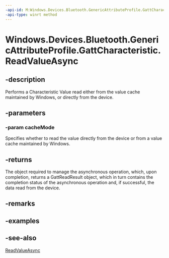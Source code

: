 ```yaml
---
-api-id: M:Windows.Devices.Bluetooth.GenericAttributeProfile.GattCharacteristic.ReadValueAsync(Windows.Devices.Bluetooth.BluetoothCacheMode)
-api-type: winrt method
---
```


<!-- Method syntax
public Windows.Foundation.IAsyncOperation<Windows.Devices.Bluetooth.GenericAttributeProfile.GattReadResult> ReadValueAsync(Windows.Devices.Bluetooth.BluetoothCacheMode cacheMode)
-->

# Windows.Devices.Bluetooth.GenericAttributeProfile.GattCharacteristic.ReadValueAsync

## -description
Performs a Characteristic Value read either from the value cache maintained by Windows, or directly from the device.

## -parameters
### -param cacheMode
Specifies whether to read the value directly from the device or from a value cache maintained by Windows.

## -returns
The object required to manage the asynchronous operation, which, upon completion, returns a GattReadResult object, which in turn contains the completion status of the asynchronous operation and, if successful, the data read from the device.

## -remarks

## -examples

## -see-also
[ReadValueAsync](gattcharacteristic_readvalueasync_873593826.md)
